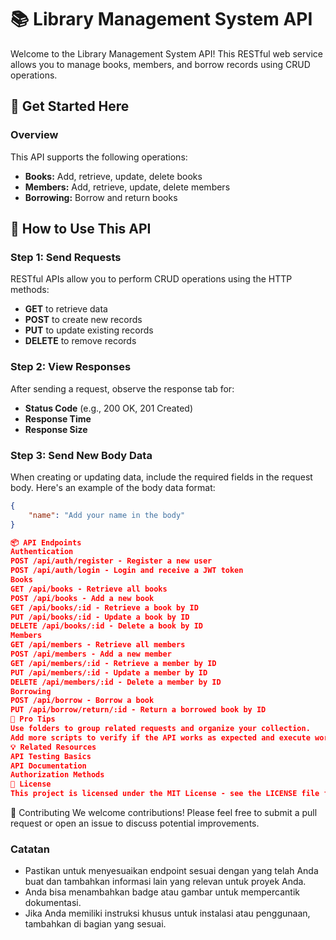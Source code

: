# 📚 Library Management System API

Welcome to the Library Management System API! This RESTful web service allows you to manage books, members, and borrow records using CRUD operations.

## 🚀 Get Started Here

### Overview

This API supports the following operations:

- **Books:** Add, retrieve, update, delete books
- **Members:** Add, retrieve, update, delete members
- **Borrowing:** Borrow and return books

## 🔖 How to Use This API

### Step 1: Send Requests

RESTful APIs allow you to perform CRUD operations using the HTTP methods:

- **GET** to retrieve data
- **POST** to create new records
- **PUT** to update existing records
- **DELETE** to remove records

### Step 2: View Responses

After sending a request, observe the response tab for:

- **Status Code** (e.g., 200 OK, 201 Created)
- **Response Time**
- **Response Size**

### Step 3: Send New Body Data

When creating or updating data, include the required fields in the request body. Here's an example of the body data format:

```json
{
    "name": "Add your name in the body"
}

📦 API Endpoints
Authentication
POST /api/auth/register - Register a new user
POST /api/auth/login - Login and receive a JWT token
Books
GET /api/books - Retrieve all books
POST /api/books - Add a new book
GET /api/books/:id - Retrieve a book by ID
PUT /api/books/:id - Update a book by ID
DELETE /api/books/:id - Delete a book by ID
Members
GET /api/members - Retrieve all members
POST /api/members - Add a new member
GET /api/members/:id - Retrieve a member by ID
PUT /api/members/:id - Update a member by ID
DELETE /api/members/:id - Delete a member by ID
Borrowing
POST /api/borrow - Borrow a book
PUT /api/borrow/return/:id - Return a borrowed book by ID
💪 Pro Tips
Use folders to group related requests and organize your collection.
Add more scripts to verify if the API works as expected and execute workflows.
💡 Related Resources
API Testing Basics
API Documentation
Authorization Methods
📄 License
This project is licensed under the MIT License - see the LICENSE file for details.
```

🤝 Contributing
We welcome contributions! Please feel free to submit a pull request or open an issue to discuss potential improvements.


### Catatan
- Pastikan untuk menyesuaikan endpoint sesuai dengan yang telah Anda buat dan tambahkan informasi lain yang relevan untuk proyek Anda.
- Anda bisa menambahkan badge atau gambar untuk mempercantik dokumentasi.
- Jika Anda memiliki instruksi khusus untuk instalasi atau penggunaan, tambahkan di bagian yang sesuai.
